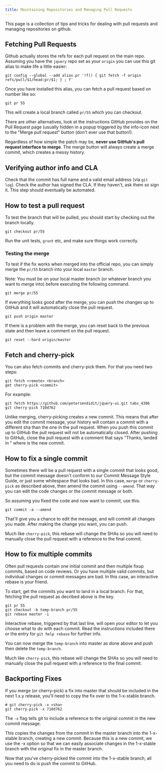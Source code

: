 ```yaml
---
title: Maintaining Repositories and Managing Pull Requests
---
```


This page is a collection of tips and tricks for dealing with pull requests and managing repositories on github.

## Fetching Pull Requests

Github actually stores the refs for each pull request on the main repo.  Assuming you have the `jquery` repo set as your `origin` you can use this git alias to make life a little easier:

```shell
git config --global --add alias.pr '!f() { git fetch -f origin refs/pull/$1/head:pr/$1; } ; f'
```

Once you have installed this alias, you can fetch a pull request based on number like so:

```shell
git pr 55
```

This will create a local branch called `pr/55` which you can checkout.

There are other alternatives, look at the instructions GitHub provides on the Pull Request page (usually hidden in a popup triggered by the info-icon next to the "Merge pull request" button (don't ever use that button!).

Regardless of how simple the patch may be, **never use GitHub's pull request interface to merge**. The merge button will always create a merge commit, which creates a messy history.

## Verifying author info and CLA

Check that the commit has full name and a valid email address (via `git log`).
Check the author has signed the CLA. If they haven't, ask them so sign it.
This step should eventually be automated.

## How to test a pull request 

To test the branch that will be pulled, you should start by checking out the branch locally.

```shell
git checkout pr/55
```

Run the unit tests, `grunt` etc, and make sure things work correctly.

### Testing the merge

To test if the fix works when merged into the official repo, you can simply merge the `pr/55` branch into your local `master` branch.

Note: You must be on your local master branch (or whatever branch you want to merge into) before executing the following command.

```shell
git merge pr/55
```

If everything looks good after the merge, you can push the changes up to GitHub and it will automatically close the pull request.

```shell
git push origin master
```

If there is a problem with the merge, you can reset back to the previous state and then leave a comment on the pull request.

```shell
git reset --hard origin/master
```

## Fetch and cherry-pick

You can also fetch commits and cherry-pick them. For that you need two steps:

```shell
git fetch <remote> <branch>
get cherry-pick <commit>
```

For example:

```shell
git fetch https://github.com/petersendidit/jquery-ui.git tabs_4386
git cherry-pick 710d762
```

Unlike merging, cherry-picking creates a new commit. This means that after you edit the commit message, your history will contain a commit with a different sha than the one in the pull request. When you push this commit up to GitHub the pull request will not be automatically closed. After pushing to GitHub, close the pull request with a comment that says "Thanks, landed in <sha>" where <sha> is the new commit. 

## How to fix a single commit

Sometimes there will be a pull request with a single commit that looks good, but the commit message doesn't conform to our Commit Message Style Guide, or just some whitespace that looks bad. In this case, `merge` or `cherry-pick` as described above, then amend the commit using `--amend`. That way you can edit the code changes or the commit message or both.

So assuming you fixed the code and now want to commit, use this:

```shell
git commit -a --amend
```

That'll give you a chance to edit the message, and will commit all changes you made.  After making the change you want, you can push.

Much like `cherry-pick`, this rebase will change the SHAs so you will need to manually close the pull request with a reference to the final commit.


## How to fix multiple commits

Often pull requests contain one initial commit and then multiple fixup commits, based on code reviews. Or you have multiple valid commits, but individual changes or commit messages are bad. In this case, an interactive rebase is your friend.

To start, get the commits you want to land in a local branch. For that, fetching the pull request as decribed above is the key.

```shell
git pr 55
git checkout -b temp-branch pr/55
git rebase master -i
```

Interactive rebase, triggered by that last line, will open your editor to let you choose what to do with each commit. Read the instructions included there or the entry for `git help rebase` for further info.

You can now merge the `temp-branch` into master as done above and push then delete the `temp-branch`.

Much like `cherry-pick`, this rebase will change the SHAs so you will need to manually close the pull request with a reference to the final commit.

## Backporting Fixes

If you merge (or cherry-pick) a fix into master that should be included in the next 1.x.y release, you'll need to copy the fix over to the 1-x-stable branch.

```shell
# git cherry-pick -x <sha>
git cherry-pick -x 710d762
``` 

The `-x` flag tells git to include a reference to the original commit in the new commit message.

This copies the changes from the commit in the master branch into the 1-x-stable branch, creating a new commit. Because this is a new commit, we use the -x option so that we can easily associate changes in the 1-x-stable branch with the original fix in the master branch.

Now that you've cherry-picked the commit into the 1-x-stable branch, all you need to do is push the commit to GitHub.
